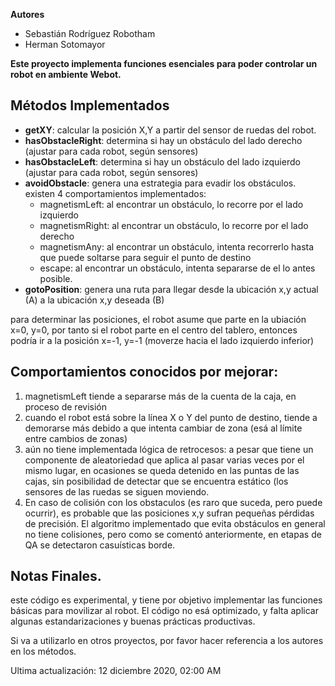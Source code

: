 
**Autores**
* Sebastián Rodríguez Robotham
* Herman Sotomayor

**Este proyecto implementa funciones esenciales para poder controlar un robot en ambiente Webot.**


## Métodos Implementados
* **getXY**: calcular la posición X,Y a partir del sensor de ruedas del robot.
* **hasObstacleRight**: determina si hay un obstáculo del lado derecho (ajustar para cada robot, según sensores)
* **hasObstacleLeft**: determina si hay un obstáculo del lado izquierdo (ajustar para cada robot, según sensores)
* **avoidObstacle**: genera una estrategia para evadir los obstáculos. existen 4 comportamientos implementados:
    - magnetismLeft: al encontrar un obstáculo, lo recorre por el lado izquierdo
    - magnetismRight: al encontrar un obstáculo, lo recorre por el lado derecho
    - magnetismAny: al encontrar un obstáculo, intenta recorrerlo hasta que puede soltarse para seguir el punto de destino
    - escape: al encontrar un obstáculo, intenta separarse de el lo antes posible.
* **gotoPosition**: genera una ruta para llegar desde la ubicación x,y actual (A) a la ubicación x,y deseada (B)

para determinar las posiciones, el robot asume que parte en la ubiación x=0, y=0, por tanto si el robot parte en el centro del tablero, entonces podría ir a la posición x=-1, y=-1 (moverze hacia el lado izquierdo inferior)


## Comportamientos conocidos por mejorar:
1. magnetismLeft tiende a separarse más de la cuenta de la caja, en proceso de revisión
2. cuando el robot está sobre la línea X o Y del punto de destino, tiende a demorarse más debido a que intenta cambiar de zona (esá al límite entre cambios de zonas)
3. aún no tiene implementada lógica de retrocesos: a pesar que tiene un componente de aleatoriedad que aplica al pasar varias veces por el mismo lugar, en ocasiones se queda detenido en las puntas de las cajas, sin posibilidad de detectar que se encuentra estático (los sensores de las ruedas se siguen moviendo.
4. En caso de colisión con los obstaculos (es raro que suceda, pero puede ocurrir), es probable que las posiciones x,y sufran pequeñas pérdidas de precisión. El algoritmo implementado que evita obstáculos en general no tiene colisiones, pero como se comentó anteriormente, en etapas de QA se detectaron casuísticas borde.

## Notas Finales.
este código es experimental, y tiene por objetivo implementar las funciones básicas para movilizar al robot. El código no esá optimizado, y falta aplicar algunas estandarizaciones y buenas prácticas productivas.

Si va a utilizarlo en otros proyectos, por favor hacer referencia a los autores en los métodos.

Ultima actualización: 12 diciembre 2020, 02:00 AM
